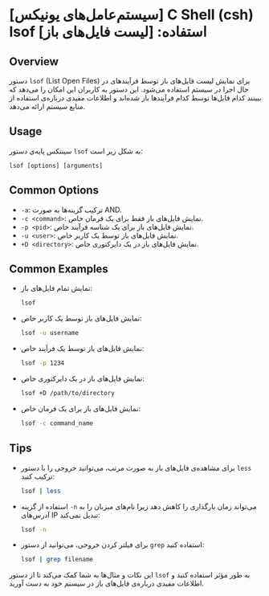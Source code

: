 # [سیستم‌عامل‌های یونیکس] C Shell (csh) lsof استفاده: [لیست فایل‌های باز]

## Overview
دستور `lsof` (List Open Files) برای نمایش لیست فایل‌های باز توسط فرآیندهای در حال اجرا در سیستم استفاده می‌شود. این دستور به کاربران این امکان را می‌دهد که ببینند کدام فایل‌ها توسط کدام فرآیندها باز شده‌اند و اطلاعات مفیدی درباره‌ی استفاده از منابع سیستم ارائه می‌دهد.

## Usage
سینتکس پایه‌ی دستور `lsof` به شکل زیر است:

```
lsof [options] [arguments]
```

## Common Options
- `-a`: ترکیب گزینه‌ها به صورت AND.
- `-c <command>`: نمایش فایل‌های باز فقط برای یک فرمان خاص.
- `-p <pid>`: نمایش فایل‌های باز برای یک شناسه فرآیند خاص.
- `-u <user>`: نمایش فایل‌های باز توسط یک کاربر خاص.
- `+D <directory>`: نمایش فایل‌های باز در یک دایرکتوری خاص.

## Common Examples
- نمایش تمام فایل‌های باز:
  ```bash
  lsof
  ```

- نمایش فایل‌های باز توسط یک کاربر خاص:
  ```bash
  lsof -u username
  ```

- نمایش فایل‌های باز توسط یک فرآیند خاص:
  ```bash
  lsof -p 1234
  ```

- نمایش فایل‌های باز در یک دایرکتوری خاص:
  ```bash
  lsof +D /path/to/directory
  ```

- نمایش فایل‌های باز برای یک فرمان خاص:
  ```bash
  lsof -c command_name
  ```

## Tips
- برای مشاهده‌ی فایل‌های باز به صورت مرتب، می‌توانید خروجی را با دستور `less` ترکیب کنید:
  ```bash
  lsof | less
  ```

- استفاده از گزینه `-n` می‌تواند زمان بارگذاری را کاهش دهد زیرا نام‌های میزبان را به آدرس‌های IP تبدیل نمی‌کند:
  ```bash
  lsof -n
  ```

- برای فیلتر کردن خروجی، می‌توانید از دستور `grep` استفاده کنید:
  ```bash
  lsof | grep filename
  ``` 

این نکات و مثال‌ها به شما کمک می‌کند تا از دستور `lsof` به طور مؤثر استفاده کنید و اطلاعات مفیدی درباره‌ی فایل‌های باز در سیستم خود به دست آورید.
